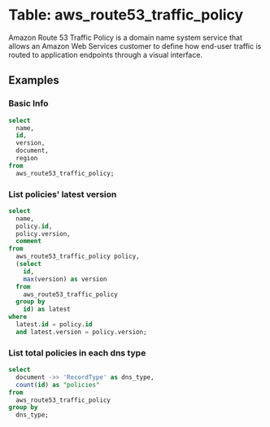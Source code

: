 # Table: aws_route53_traffic_policy

Amazon Route 53 Traffic Policy is a domain name system service that allows an Amazon Web Services customer to define how end-user traffic is routed to application endpoints through a visual interface.

## Examples

### Basic Info

```sql
select
  name,
  id,
  version,
  document,
  region
from 
  aws_route53_traffic_policy;
```

### List policies' latest version

```sql
select 
  name,
  policy.id,
  policy.version, 
  comment 
from 
  aws_route53_traffic_policy policy,
  (select
    id,
    max(version) as version
  from 
    aws_route53_traffic_policy 
  group by 
    id) as latest
where 
  latest.id = policy.id 
  and latest.version = policy.version;
```

### List total policies in each dns type

```sql
select
  document ->> 'RecordType' as dns_type,
  count(id) as "policies"
from
  aws_route53_traffic_policy
group by 
  dns_type;
```